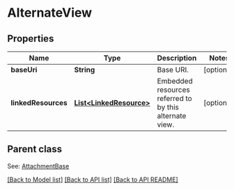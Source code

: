 
# AlternateView
## Properties
Name | Type | Description | Notes
------------ | ------------- | ------------- | -------------
**baseUri** | **String** | Base URI.              |  [optional]
**linkedResources** | [**List&lt;LinkedResource&gt;**](LinkedResource.md) | Embedded resources referred to by this alternate view.              |  [optional]


## Parent class

See: [AttachmentBase](AttachmentBase.md)

[[Back to Model list]](README.md#documentation-for-models) [[Back to API list]](README.md#documentation-for-api-endpoints) [[Back to API README]](README.md)

